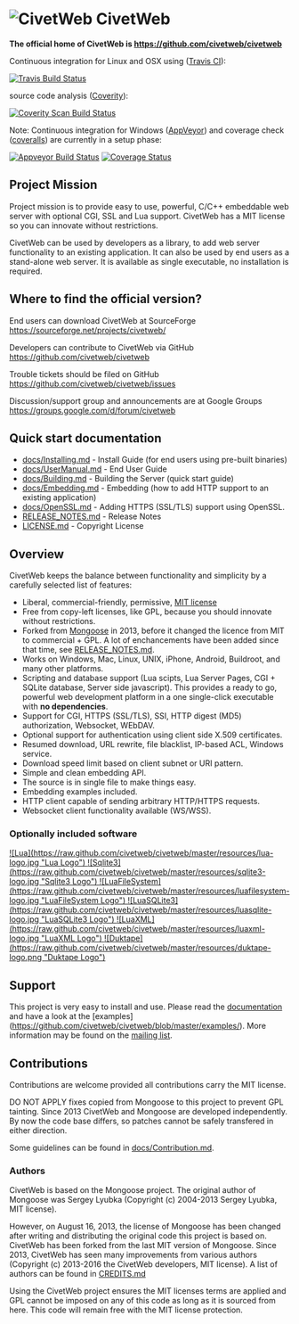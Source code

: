 ![CivetWeb](https://raw.github.com/civetweb/civetweb/master/resources/civetweb_64x64.png "CivetWeb") CivetWeb
=======

**The official home of CivetWeb is https://github.com/civetweb/civetweb**


Continuous integration for Linux and OSX using ([Travis CI](https://travis-ci.org/civetweb/civetweb)):

[![Travis Build Status](https://travis-ci.org/civetweb/civetweb.svg?branch=master)](https://travis-ci.org/civetweb/civetweb)

source code analysis ([Coverity](https://scan.coverity.com/projects/5784)): 

[![Coverity Scan Build Status](https://scan.coverity.com/projects/5784/badge.svg)](https://scan.coverity.com/projects/5784)

Note: Continuous integration for Windows ([AppVeyor](https://ci.appveyor.com/project/civetweb/civetweb)) and coverage check ([coveralls](https://coveralls.io/github/civetweb/civetweb)) are currently in a setup phase:

[![Appveyor Build Status](https://ci.appveyor.com/api/projects/status/github/civetweb/civetweb?svg=true)](https://ci.appveyor.com/project/civetweb/civetweb/branch/master)
[![Coverage Status](https://coveralls.io/repos/github/civetweb/civetweb/badge.svg?branch=master)](https://coveralls.io/github/civetweb/civetweb?branch=master)



Project Mission
-----------------

Project mission is to provide easy to use, powerful, C/C++ embeddable web
server with optional CGI, SSL and Lua support.
CivetWeb has a MIT license so you can innovate without restrictions.

CivetWeb can be used by developers as a library, to add web server functionality to an existing application.
It can also be used by end users as a stand-alone web server. It is available as single executable, no installation is required.


Where to find the official version?
-----------------------------------

End users can download CivetWeb at SourceForge
https://sourceforge.net/projects/civetweb/

Developers can contribute to CivetWeb via GitHub
https://github.com/civetweb/civetweb

Trouble tickets should be filed on GitHub
https://github.com/civetweb/civetweb/issues

Discussion/support group and announcements are at Google Groups
https://groups.google.com/d/forum/civetweb


Quick start documentation
--------------------------

- [docs/Installing.md](https://github.com/civetweb/civetweb/blob/master/docs/Installing.md) - Install Guide (for end users using pre-built binaries)
- [docs/UserManual.md](https://github.com/civetweb/civetweb/blob/master/docs/UserManual.md) - End User Guide
- [docs/Building.md](https://github.com/civetweb/civetweb/blob/master/docs/Building.md) - Building the Server (quick start guide)
- [docs/Embedding.md](https://github.com/civetweb/civetweb/blob/master/docs/Embedding.md) - Embedding (how to add HTTP support to an existing application)
- [docs/OpenSSL.md](https://github.com/civetweb/civetweb/blob/master/docs/OpenSSL.md) - Adding HTTPS (SSL/TLS) support using OpenSSL.
- [RELEASE_NOTES.md](https://github.com/civetweb/civetweb/blob/master/RELEASE_NOTES.md) - Release Notes
- [LICENSE.md](https://github.com/civetweb/civetweb/blob/master/LICENSE.md) - Copyright License


Overview
--------

CivetWeb keeps the balance between functionality and
simplicity by a carefully selected list of features:

- Liberal, commercial-friendly, permissive,
  [MIT license](http://en.wikipedia.org/wiki/MIT_License)
- Free from copy-left licenses, like GPL, because you should innovate without
  restrictions.
- Forked from [Mongoose](https://code.google.com/p/mongoose/) in 2013, before
  it changed the licence from MIT to commercial + GPL. A lot of enchancements
  have been added since that time, see
  [RELEASE_NOTES.md](https://github.com/civetweb/civetweb/blob/master/RELEASE_NOTES.md).
- Works on Windows, Mac, Linux, UNIX, iPhone, Android, Buildroot, and many
  other platforms.
- Scripting and database support (Lua scipts, Lua Server Pages, CGI + SQLite
  database, Server side javascript).
  This provides a ready to go, powerful web development platform in a one
  single-click executable with **no dependencies**.
- Support for CGI, HTTPS (SSL/TLS), SSI, HTTP digest (MD5) authorization, Websocket,
  WEbDAV.
- Optional support for authentication using client side X.509 certificates.
- Resumed download, URL rewrite, file blacklist, IP-based ACL, Windows service.
- Download speed limit based on client subnet or URI pattern.
- Simple and clean embedding API.
- The source is in single file to make things easy.
- Embedding examples included.
- HTTP client capable of sending arbitrary HTTP/HTTPS requests.
- Websocket client functionality available (WS/WSS).


### Optionally included software

<a href="http://lua.org">
![Lua](https://raw.github.com/civetweb/civetweb/master/resources/lua-logo.jpg "Lua Logo")
</a>
<a href="http://sqlite.org">
![Sqlite3](https://raw.github.com/civetweb/civetweb/master/resources/sqlite3-logo.jpg "Sqlite3 Logo")
</a>
<a href="http://keplerproject.github.io/luafilesystem/">
![LuaFileSystem](https://raw.github.com/civetweb/civetweb/master/resources/luafilesystem-logo.jpg "LuaFileSystem Logo")
</a>
<a href="http://lua.sqlite.org/index.cgi/index">
![LuaSQLite3](https://raw.github.com/civetweb/civetweb/master/resources/luasqlite-logo.jpg "LuaSQLite3 Logo")
</a>
<a href="http://viremo.eludi.net/LuaXML/index.html">
![LuaXML](https://raw.github.com/civetweb/civetweb/master/resources/luaxml-logo.jpg "LuaXML Logo")
</a>
<a href="http://duktape.org">
![Duktape](https://raw.github.com/civetweb/civetweb/master/resources/duktape-logo.png "Duktape Logo")
</a>


Support
-------

This project is very easy to install and use. Please read the [documentation](https://github.com/civetweb/civetweb/blob/master/docs/)
and have a look at the [examples] (https://github.com/civetweb/civetweb/blob/master/examples/).
More information may be found on the [mailing list](https://groups.google.com/d/forum/civetweb).


Contributions
---------------

Contributions are welcome provided all contributions carry the MIT license.

DO NOT APPLY fixes copied from Mongoose to this project to prevent GPL tainting.
Since 2013 CivetWeb and Mongoose are developed independently. By now the code base differs, so patches cannot be safely transfered in either direction.

Some guidelines can be found in [docs/Contribution.md](https://github.com/civetweb/civetweb/blob/master/docs/Contribution.md).


### Authors

CivetWeb is based on the Mongoose project.  The original author of Mongoose was
Sergey Lyubka (Copyright (c) 2004-2013 Sergey Lyubka, MIT license).

However, on August 16, 2013, the license of Mongoose has been changed
after writing and distributing the original code this project is based on.
CivetWeb has been forked from the last MIT version of Mongoose.
Since 2013, CivetWeb has seen many improvements from various authors 
(Copyright (c) 2013-2016 the CivetWeb developers, MIT license).
A list of authors can be found in [CREDITS.md](https://github.com/civetweb/civetweb/blob/master/CREDITS.md)

Using the CivetWeb project ensures the MIT licenses terms are applied and
GPL cannot be imposed on any of this code as long as it is sourced from
here. This code will remain free with the MIT license protection.

